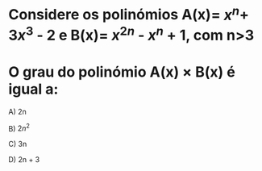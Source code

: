 # Considere os polinómios  A(x)= $x^{n}$+ $3x^{3}$ - 2 e B(x)= $x^{2n}$ - $x^{n}$ + 1, com n>3
# O grau do polinómio A(x) × B(x) é igual a:

A) 2n

B) $2n^{2}$

C) 3n

D) 2n + 3